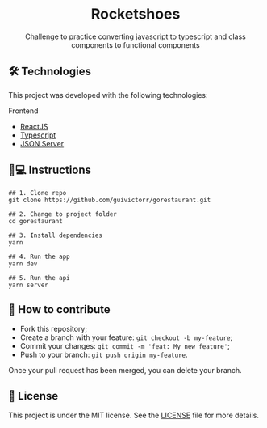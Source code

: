 <h1 align='center'>Rocketshoes</h1>
<p align='center'>Challenge to practice converting javascript to typescript and class components to functional components</p>

## 🛠 Technologies

This project was developed with the following technologies:

Frontend
- [ReactJS](https://pt-br.reactjs.org)
- [Typescript](typescriptlang.org/)
- [JSON Server](https://www.npmjs.com/package/json-server)

## 📱💻 Instructions

```
## 1. Clone repo
git clone https://github.com/guivictorr/gorestaurant.git

## 2. Change to project folder
cd gorestaurant

## 3. Install dependencies
yarn

## 4. Run the app
yarn dev

## 5. Run the api
yarn server
```

## 🤔 How to contribute

- Fork this repository;
- Create a branch with your feature: `git checkout -b my-feature`;
- Commit your changes: `git commit -m 'feat: My new feature'`;
- Push to your branch: `git push origin my-feature`.

Once your pull request has been merged, you can delete your branch.

## 📝 License

This project is under the MIT license. See the [LICENSE](https://github.com/guivictorr/gorestaurant/blob/main/LICENSE) file for more details.
 
